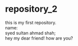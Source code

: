 # repository_2
this is my first repository.
<br>
name:
<br>
syed sultan ahmad shah;
<br>
hey my dear friend!
how are you?

